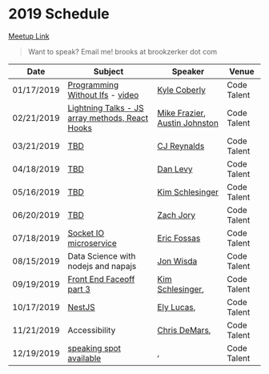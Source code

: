 # 2019 Schedule

[Meetup Link](http://www.meetup.com/Node-js-Denver-Boulder/)

> Want to speak? Email me! brooks at brookzerker dot com

| Date       | Subject                                                                                         | Speaker                                                  | Venue       |
|------------|-------------------------------------------------------------------------------------------------|----------------------------------------------------------|-------------|
| 01/17/2019 | [Programming Without Ifs](https://www.meetup.com/Node-js-Denver-Boulder/events/nprrhpyzcbwb/) - [video](https://www.youtube.com/watch?v=400uu1vwgaM)  | [Kyle Coberly](https://www.linkedin.com/in/kylecoberly/) | Code Talent |
| 02/21/2019 | [Lightning Talks - JS array methods, React Hooks](https://www.meetup.com/Node-js-Denver-Boulder/events/nprrhpyzdbcc/) | [Mike Frazier](https://www.linkedin.com/in/mikesfrazier/), [Austin Johnston](https://www.linkedin.com/in/austinrjohnston/) | Code Talent                 |
| 03/21/2019 | [TBD]()  | [CJ Reynalds]() | Code Talent                 |
| 04/18/2019 | [TBD]()  | [Dan Levy]() | Code Talent                 |
| 05/16/2019 | [TBD]() | [Kim Schlesinger]() | Code Talent
| 06/20/2019 | [TBD]() | [Zach Jory]() | Code Talent |
| 07/18/2019 | [Socket IO microservice]() | [Eric Fossas]() | Code Talent |
| 08/15/2019 | Data Science with nodejs and napajs | [Jon Wisda](https://www.linkedin.com/in/jon-wisda-104331/) | Code Talent |
| 09/19/2019 | [Front End Faceoff part 3]() | [Kim Schlesinger](), | Code Talent
| 10/17/2019 | [NestJS]() | [Ely Lucas](https://www.twitter.com/elyucas), | Code Talent 
| 11/21/2019 | Accessibility | [Chris DeMars](https://www.linkedin.com/in/chrisdemars/), | Code Talent 
| 12/19/2019 | [speaking spot available]() | [](), | Code Talent 
